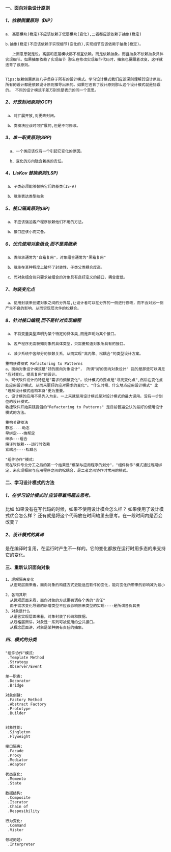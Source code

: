 #### 一、面向对象设计原则



##### 1、依赖倒置原则（DIP）

```
a. 高层模块(稳定)不应该依赖于低层模块(变化),二者都应该依赖于抽象(稳定)

b.抽象(稳定)不应该依赖于实现细节(变化的),实现细节应该依赖于抽象(稳定)。

   上面意思就是说，高层和底层模块都不相互依赖，而是依赖抽象。而且抽象不依赖抽象具体实现细节。如果抽象依赖了实现细节 那么在修改实现细节代码时，抽象也要跟着改变，这样就违背了该原则。


Tips:依赖倒置原则几乎贯穿于所有的设计模式。学习设计模式我们应该深刻理解其设计原则。 所有的设计都是依赖设计原则推导出来的。如果它违背了设计原则那么这个设计模式就是错误的。 不同的设计模式千差万别但是表示的同一个意思。
```



##### 2、开放封闭原则(OCP)

```
 a、对扩展开放,对更改封闭。

 b、类模块应该时可扩展的,但是不可修改。
```

##### 3、单一职责原则(SRP)

```
  a、一个类应该仅有一个引起它变化的原因。

  b、变化的方向隐含着类的责任。
```

##### 4、LisKov 替换原则(LSP)

```
 a、子类必须能够替换它们的基类(IS-A)

 b、继承表达类型抽象
```

##### 5、接口隔离原则(ISP)

```
 a、不应该强迫客户程序依赖他们不用的方法。

 b、接口应该小而完备。
```

##### 6、优先使用对象组合,而不是类继承

```
 a、类继承通常为"白箱复用"，对象组合通常为"黑箱复用"

 b、继承在某种程度上破坏了封装性，子类父类耦合度高。

 c、而对象组合则只要求被组合的对象具有良好定义的接口，耦合度低。
```



##### 7、封装变化点

```
 a、使用封装来创建对象之间的分界层,让设计者可以在分界的一侧进行修改，而不会对另一侧产生不良的影响，从而实现层次件的松耦合。
```



##### 8、针对接口编程,而不是针对实现编程

```
 a、不将变量类型声明为某个特定的具体类,而是声明为某个接口。

 b、客户程序无需获知对象的具体类型，只需要知道对象所具有的接口。

 c、减少系统中各部分的依赖关系，从而实现"高内聚、松耦合"的类型设计方案。
```



```
重构获得模式 Refactoring to Patterns
a、面向对象设计模式是"好的面向对象设计"， 所谓"好的面向对象设计" 指的是那些可以满足 "应对变化，提高复用"的设计。
b、现代软件设计的特征是"需求的频繁变化"。设计模式的要点是"寻找变化点",然后在变化点处应用设计模式，从而来更好的应对需求的变化"。"什么时候、什么地点应用设计模式" 比 "理解设计模式结构本身"更为重要。
c、设计模的应用不易先入为主，一上来就使用设计模式是对设计模式的最大误用。没有一步到位的设计模式。
敏捷软件开始实践提倡的"Refactoring to Patterns" 是目前普遍公认的最好的使用设计模式的方法。
```

```
重构关键技法
静态----动态
早绑定---晚帮定
继承---组合
编译时依赖---运行时依赖
紧耦合----松耦合

```

```
"组件协作"模式:
现在软件专业分工之后的第一个结果是"框架与应用程序的划分"，"组件协作"模式通过晚期绑定，来实现框架与应用程序之间的松耦合，是二者之间协作时常用的模式。

```



#### 二、学习设计模式的方法

##### 1、在学习设计模式时 应该带着问题去思考。

比如 如果没有在写代码的时候，如果不使用设计模会怎么样？ 如果使用了设计模式优会怎么样？ 还有就是将这个代码放在时间轴里去思考。在一段时间内是否会改变？

##### 2、设计模式的真谛

是在编译时复用，在运行时产生不一样的。它的变化都放在运行时用多态的来支持它的变化。



#### 三、重新认识面向对象

```
1、理解隔离变化
  从宏观层面来看，面向对象的构建方式更能适应软件的变化，能将变化所带来的影响减为最小

2、各司其职
  从微观层面来看，面向对象的方式更强调各个类的"责任"
  由于需求变化导致的新增类型不应该影响原来类型的实现----是所谓各负其责
3、对象是什么
  从语言实现层面来看，对象封装了代码和数据。
  从规格层面讲，对象是一系列可被使用的公共接口。
  从概念层面讲，对象是某种拥有责任的抽象。

```



##### 四、模式的分类

```
"组件协作"模式:
 .Template Method
 .Strategy
 .Observer/Event

单一职责:
 .Decorator
 .Bridge

对象创建:
 .Factory Method
 .Abstract Factory
 .Prototype
 .Builder
 

对象性能:
 .Singleton
 .Flyweight 

接口隔离:
 .Facade
 .Proxy
 .Mediator
 .Adapter
 
状态变化:
 .Memento
 .State 

数据结构:
 .Composite
 .Iterator
 .Chain of
 .Resposibility

行为变化:
 .Command
 .Vistor

领域问题:
 .Interpreter
 
 



```

